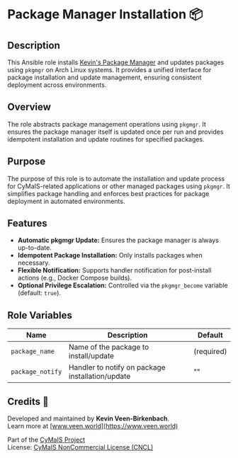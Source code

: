 # Package Manager Installation 📦

## Description

This Ansible role installs [Kevin's Package Manager](https://github.com/kevinveenbirkenbach/package-manager) and updates packages using `pkgmgr` on Arch Linux systems. It provides a unified interface for package installation and update management, ensuring consistent deployment across environments.

## Overview

The role abstracts package management operations using `pkgmgr`. It ensures the package manager itself is updated once per run and provides idempotent installation and update routines for specified packages.

## Purpose

The purpose of this role is to automate the installation and update process for CyMaIS-related applications or other managed packages using `pkgmgr`. It simplifies package handling and enforces best practices for package deployment in automated environments.

## Features

- **Automatic pkgmgr Update:** Ensures the package manager is always up-to-date.
- **Idempotent Package Installation:** Only installs packages when necessary.
- **Flexible Notification:** Supports handler notification for post-install actions (e.g., Docker Compose builds).
- **Optional Privilege Escalation:** Controlled via the `pkgmgr_become` variable (default: `true`).

## Role Variables

| Name            | Description                                                     | Default |
|-----------------|-----------------------------------------------------------------|---------|
| `package_name`   | Name of the package to install/update                          | (required) |
| `package_notify` | Handler to notify on package installation/update              | "" |

## Credits 📝

Developed and maintained by **Kevin Veen-Birkenbach**.  
Learn more at [www.veen.world](https://www.veen.world)

Part of the [CyMaIS Project](https://github.com/kevinveenbirkenbach/cymais)  
License: [CyMaIS NonCommercial License (CNCL)](https://s.veen.world/cncl)